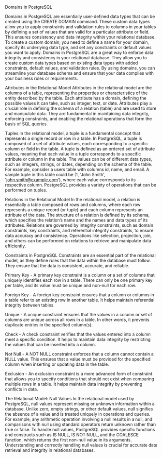 Domains in PostgreSQL

Domains in PostgreSQL are essentially user-defined data types that can be created using the CREATE DOMAIN command. These custom data types allow you to apply constraints and validation rules to columns in your tables by defining a set of values that are valid for a particular attribute or field. This ensures consistency and data integrity within your relational database.
To create a custom domain, you need to define a name for your domain, specify its underlying data type, and set any constraints or default values you want to apply. Domains in PostgreSQL are a great way to enforce data integrity and consistency in your relational database. They allow you to create custom data types based on existing data types with added constraints, default values, and validation rules. By using domains, you can streamline your database schema and ensure that your data complies with your business rules or requirements.

Attributes in the Relational Model
Attributes in the relational model are the columns of a table, representing the properties or characteristics of the entity described by the table. Each attribute has a domain, defining the possible values it can take, such as integer, text, or date. Attributes play a crucial role in defining the schema of a relation (table) and are used to store and manipulate data. They are fundamental in maintaining data integrity, enforcing constraints, and enabling the relational operations that form the basis of SQL queries.

Tuples
In the relational model, a tuple is a fundamental concept that represents a single record or row in a table. In PostgreSQL, a tuple is composed of a set of attribute values, each corresponding to a specific column or field in the table. A tuple is defined as an ordered set of attribute values, meaning that each value in a tuple corresponds to a specific attribute or column in the table. The values can be of different data types, such as integers, strings, or dates, depending on the schema of the table.
For example, consider a users table with columns id, name, and email. A sample tuple in this table could be (1, 'John Smith', 'john.smith@example.com'), where each value corresponds to its respective column. PostgreSQL provides a variety of operations that can be performed on tuples.

Relations in the Relational Model
In the relational model, a relation is essentially a table composed of rows and columns, where each row represents a unique record (or tuple) and each column represents an attribute of the data. The structure of a relation is defined by its schema, which specifies the relation’s name and the names and data types of its attributes. Relations are governed by integrity constraints, such as domain constraints, key constraints, and referential integrity constraints, to ensure data accuracy and consistency. Operations like selection, projection, join, and others can be performed on relations to retrieve and manipulate data efficiently.

Constraints in PostgreSQL
Constraints are an essential part of the relational model, as they define rules that the data within the database must follow. They ensure that the data is consistent, accurate, and reliable.

Primary Key - A primary key constraint is a column or a set of columns that uniquely identifies each row in a table. There can only be one primary key per table, and its value must be unique and non-null for each row.

Foreign Key - A foreign key constraint ensures that a column or columns in a table refer to an existing row in another table. It helps maintain referential integrity between tables.

Unique - A unique constraint ensures that the values in a column or set of columns are unique across all rows in a table. In other words, it prevents duplicate entries in the specified column(s).

Check - A check constraint verifies that the values entered into a column meet a specific condition. It helps to maintain data integrity by restricting the values that can be inserted into a column.

Not Null - A NOT NULL constraint enforces that a column cannot contain a NULL value. This ensures that a value must be provided for the specified column when inserting or updating data in the table.

Exclusion - An exclusion constraint is a more advanced form of constraint that allows you to specify conditions that should not exist when comparing multiple rows in a table. It helps maintain data integrity by preventing conflicts in data.


The Relational Model: Null Values
In the relational model used by PostgreSQL, null values represent missing or unknown information within a database. Unlike zero, empty strings, or other default values, null signifies the absence of a value and is treated uniquely in operations and queries. For example, any arithmetic operation involving a null results in a null, and comparisons with null using standard operators return unknown rather than true or false. To handle null values, PostgreSQL provides specific functions and constructs such as IS NULL, IS NOT NULL, and the COALESCE function, which returns the first non-null value in its arguments. Understanding and correctly handling null values is crucial for accurate data retrieval and integrity in relational databases.



